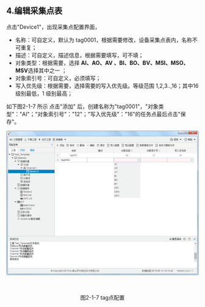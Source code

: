 ## 4.编辑采集点表

点击"Device1"，出现采集点配置界面，

- 名称：可自定义，默认为  tag0001，根据需要修改，设备采集点表内，名称不可重复；
- 描述：可自定义，描述信息，根据需要填写，可不填；
- 对象类型：根据需要，选择 **AI、AO、AV 、BI、BO、BV、MSI、MSO、MSV**选择其中之一 ；
- 对象索引号：可自定义，必须填写；
- 写入优先级：根据需要，选择需要的写入优先级。等级范围  1,2,3..,16；其中16 级别最低，1 级别最高；

如下图2-1-7 所示  点击"添加" 后，创建名称为"tag0001"，"对象类型"："AI"；"对象索引号"："12"；"写入优先级"："16"的任务点最后点击"保存"。

![](assets/tag配置.png)

​		

<center>图2-1-7 tag点配置</center>

